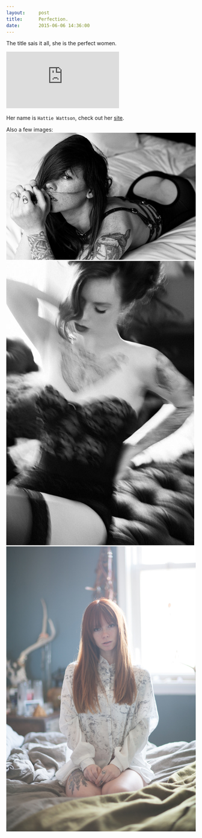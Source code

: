 ```yaml
---
layout:     post
title:      Perfection.
date:       2015-06-06 14:36:00
---
```


The title sais it all, she is the perfect women.
<div class='embed-container'><iframe src='https://player.vimeo.com/video/119707153' frameborder='0' webkitAllowFullScreen mozallowfullscreen allowFullScreen></iframe></div>

Her name is `Hattie Wattson`, check out her [site](http://www.hattiewatson.com/).

Also a few images:
![Hattie Wattson](/public/images/hattie-wattson-1.jpg)
![Hattie Wattson](/public/images/hattie-wattson-2.jpg)
![Hattie Wattson](/public/images/hattie-wattson-3.jpg)
